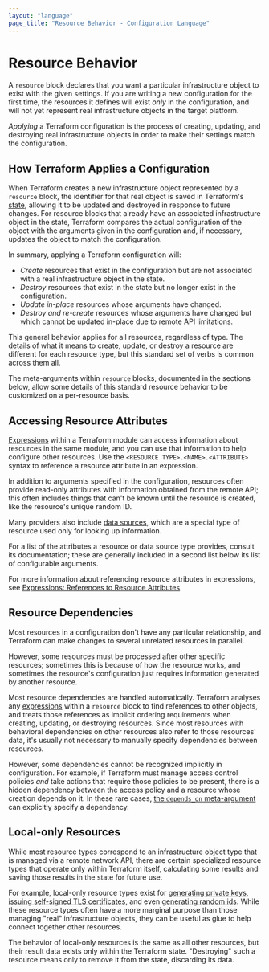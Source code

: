 ```yaml
---
layout: "language"
page_title: "Resource Behavior - Configuration Language"
---
```


# Resource Behavior

A `resource` block declares that you want a particular infrastructure object
to exist with the given settings. If you are writing a new configuration for
the first time, the resources it defines will exist _only_ in the configuration,
and will not yet represent real infrastructure objects in the target platform.

_Applying_ a Terraform configuration is the process of creating, updating,
and destroying real infrastructure objects in order to make their settings
match the configuration.

## How Terraform Applies a Configuration

When Terraform creates a new infrastructure object represented by a `resource`
block, the identifier for that real object is saved in Terraform's
[state](/docs/language/state/index.html), allowing it to be updated and destroyed
in response to future changes. For resource blocks that already have an
associated infrastructure object in the state, Terraform compares the
actual configuration of the object with the arguments given in the
configuration and, if necessary, updates the object to match the configuration.

In summary, applying a Terraform configuration will:

- _Create_ resources that exist in the configuration but are not associated with a real infrastructure object in the state.
- _Destroy_ resources that exist in the state but no longer exist in the configuration.
- _Update in-place_ resources whose arguments have changed.
- _Destroy and re-create_ resources whose arguments have changed but which cannot be updated in-place due to remote API limitations.

This general behavior applies for all resources, regardless of type. The
details of what it means to create, update, or destroy a resource are different
for each resource type, but this standard set of verbs is common across them
all.

The meta-arguments within `resource` blocks, documented in the
sections below, allow some details of this standard resource behavior to be
customized on a per-resource basis.

## Accessing Resource Attributes

[Expressions](/docs/language/expressions/index.html) within a Terraform module can access
information about resources in the same module, and you can use that information
to help configure other resources. Use the `<RESOURCE TYPE>.<NAME>.<ATTRIBUTE>`
syntax to reference a resource attribute in an expression.

In addition to arguments specified in the configuration, resources often provide
read-only attributes with information obtained from the remote API; this often
includes things that can't be known until the resource is created, like the
resource's unique random ID.

Many providers also include [data sources](/docs/language/data-sources/index.html),
which are a special type of resource used only for looking up information.

For a list of the attributes a resource or data source type provides, consult
its documentation; these are generally included in a second list below its list
of configurable arguments.

For more information about referencing resource attributes in expressions, see
[Expressions: References to Resource Attributes](/docs/language/expressions/references.html#references-to-resource-attributes).

## Resource Dependencies

Most resources in a configuration don't have any particular relationship, and
Terraform can make changes to several unrelated resources in parallel.

However, some resources must be processed after other specific resources;
sometimes this is because of how the resource works, and sometimes the
resource's configuration just requires information generated by another
resource.

Most resource dependencies are handled automatically. Terraform analyses any
[expressions](/docs/language/expressions/index.html) within a `resource` block to find references
to other objects, and treats those references as implicit ordering requirements
when creating, updating, or destroying resources. Since most resources with
behavioral dependencies on other resources also refer to those resources' data,
it's usually not necessary to manually specify dependencies between resources.

However, some dependencies cannot be recognized implicitly in configuration. For
example, if Terraform must manage access control policies _and_ take actions
that require those policies to be present, there is a hidden dependency between
the access policy and a resource whose creation depends on it. In these rare
cases,
[the `depends_on` meta-argument](/docs/language/meta-arguments/depends_on.html)
can explicitly specify a dependency.

## Local-only Resources

While most resource types correspond to an infrastructure object type that
is managed via a remote network API, there are certain specialized resource
types that operate only within Terraform itself, calculating some results and
saving those results in the state for future use.

For example, local-only resource types exist for
[generating private keys](https://registry.terraform.io/providers/hashicorp/tls/latest/docs/resources/private_key),
[issuing self-signed TLS certificates](https://registry.terraform.io/providers/hashicorp/tls/latest/docs/resources/self_signed_cert),
and even [generating random ids](https://registry.terraform.io/providers/hashicorp/random/latest/docs/resources/id).
While these resource types often have a more marginal purpose than those
managing "real" infrastructure objects, they can be useful as glue to help
connect together other resources.

The behavior of local-only resources is the same as all other resources, but
their result data exists only within the Terraform state. "Destroying" such
a resource means only to remove it from the state, discarding its data.


